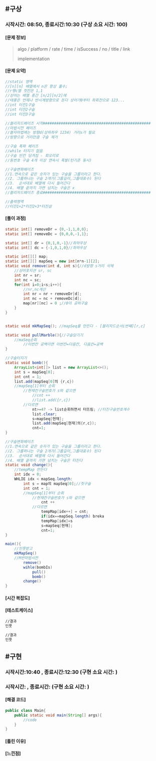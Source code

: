 

## #구상

### 시작시간: 08:50, 종료시간:10:30 (구상 소요 시간: 100)



#### [문제 정보]

>  algo / platform / rate / time / isSuccess / no / title / link
>
>  implementation

#### [문제 요약] 

```java
//static 영역
//[n][n] 배열에서 n은 항상 홀수;
//r행c열 첫칸은 1,1
//상어는 배열 중간 [n/2][n/2]에
//태풍은 언제나 반시계방향으로 돈다 상어가0부터 좌회전으로 123...
//int 터진1구슬
//int 터진2구슬
//int 터진3구슬

//블리자드페이즈 시작################################################
//마법시전 페이즈
//블자마법에는 방향d(상하좌우 1234) 거리s가 필요
//방향으로 거리만큼 구슬 제거

//구슬 폭파 페이즈
//while 터지기 없음
//구슬 빈칸 당겨짐 - 회오리로
//동번호 구슬 4개 이상 연속시 폭발(턴기준 동시)

//구슬변화페이즈
//1.연속으로 같은 숫자가 있는 구슬을 그룹이라고 한다.
//2. 그룹하나는 구슬 2개가(그룹길이,그룹대표수) 된다
//3.  순서대로 배열에 다시 들어간다
//4. 배열 끝까지 가면 넘치는 구슬은 x
//블리자드페이즈 종료################################################

//출력영역
//터진1+2*터진2+3*터진삼
```



#### [풀이 과정]

```java
static int[] removeDr = {0,-1,1,0,0};
static int[] removeDc = {0,0,0,-1,1};

static int[] dr = {0,1,0,-1}//좌하우상
static int[] dc = {-1,0,1,0}//좌하우상

static int[][] map;
static int[][] mapSeq = new int[n*n-1][2];
static void remove(int d, int s){//d방향 s거리 삭제
    //상어포지션 sr, sc
    int nr = sr;
    int nc = sc;
    for(int i=0;i<s;i++){
		//nr,nc계산
        int nr = nr + removeDr[d];
        int nc = nc + removeDc[d];
        map[nr][nc] = 0 ;//0이 공허구슬
    }
}


static void mkMapSeq(); //mapSeq를 만든다 - [블리자드순서i번쨰][r,c]

static void pullMarble(){//구슬당기기
    //maSeq순회
    	//이번칸 공백이면 이번칸=다음칸, 다음칸=공백
}

//구슬터지기
static void bomb(){
    ArrayList<int[]> list = new ArrayList<>();
    int s = mapSeq[0];
    int cnt = 1;
    list.add(mapSeq[0]의 {r,c})
    //mapSeq[1]부터 순회
    	//현재칸구슬번호가 s와 같으면 
    		//cnt ++
    		//list.add({r,c})
    	//다르면
    		nt>=4? -> list순회하면서 터뜨림; //터진구슬번호계수
         	list.clear;
    		s=mapSeq[현재];
    		list.add(mapSeq[현재]의{r,c});
			cnt=1;    
}

//구슬변화페이즈
//1.연속으로 같은 숫자가 있는 구슬을 그룹이라고 한다.
//2. 그룹하나는 구슬 2개가(그룹길이,그룹대표수) 된다
//3.  순서대로 배열에 다시 들어간다
//4. 배열 끝까지 가면 넘치는 구슬은 터진다
static void change(){
    //tempMap 만든다
    int idx = 0;
	WHLIE idx < mapSeq.length:
        int s = map의 mapSeq[0];//첫구슬
        int cnt = 1;
        //mapSeq[1]부터 순회
            //현재칸구슬번호가 s와 같으면 
                cnt ++
            //다르면
				tempMap[idx++] = cnt;
    			if(idx==mapSeq.length) breka
                tempMap[idx]=s
                s=mapSeq[현재];
                cnt=1;    
}

main(){
    //인풋받고
    mkMapSeq()
    //M번마법시전
        remove()
        wihle(bombIs)
        	pull()
        	bomb()
    	change()
}
```





#### [시간 복잡도]

#### [테스트케이스]

```markdown
//결과
인풋

//결과
인풋
```



## #구현

### 시작시간:10:40 , 종료시간:12:30 (구현 소요 시간: )

### 시작시간: , 종료시간: (구현 소요 시간: )



#### [해결 코드] 

```java
public class Main{
    public static void main(String[] args){
        //code
    }
}
```





#### [틀린 이유]

#### [느낀점]